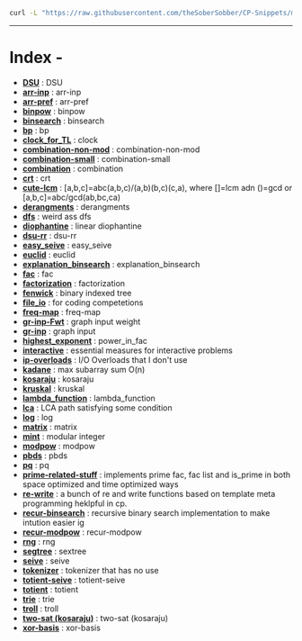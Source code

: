 ```bash
curl -L "https://raw.githubusercontent.com/theSoberSobber/CP-Snippets/main/snippets.json" > snippets.json
```
---
# Index - 


- **[DSU](https://github.com/theSoberSobber/CP-Snippets/blob/main/snippets.json#L2)** : DSU 
- **[arr-inp](https://github.com/theSoberSobber/CP-Snippets/blob/main/snippets.json#L37)** : arr-inp 
- **[arr-pref](https://github.com/theSoberSobber/CP-Snippets/blob/main/snippets.json#L45)** : arr-pref 
- **[binpow](https://github.com/theSoberSobber/CP-Snippets/blob/main/snippets.json#L53)** : binpow 
- **[binsearch](https://github.com/theSoberSobber/CP-Snippets/blob/main/snippets.json#L68)** : binsearch 
- **[bp](https://github.com/theSoberSobber/CP-Snippets/blob/main/snippets.json#L89)** : bp 
- **[clock_for_TL](https://github.com/theSoberSobber/CP-Snippets/blob/main/snippets.json#L167)** : clock 
- **[combination-non-mod](https://github.com/theSoberSobber/CP-Snippets/blob/main/snippets.json#L179)** : combination-non-mod 
- **[combination-small](https://github.com/theSoberSobber/CP-Snippets/blob/main/snippets.json#L196)** : combination-small 
- **[combination](https://github.com/theSoberSobber/CP-Snippets/blob/main/snippets.json#L212)** : combination 
- **[crt](https://github.com/theSoberSobber/CP-Snippets/blob/main/snippets.json#L225)** : crt 
- **[cute-lcm](https://github.com/theSoberSobber/CP-Snippets/blob/main/snippets.json#L249)** : [a,b,c]=abc(a,b,c)/(a,b)(b,c)(c,a), where []=lcm adn ()=gcd or [a,b,c]=abc/gcd(ab,bc,ca) 
- **[derangments](https://github.com/theSoberSobber/CP-Snippets/blob/main/snippets.json#L259)** : derangments 
- **[dfs](https://github.com/theSoberSobber/CP-Snippets/blob/main/snippets.json#L272)** : weird ass dfs 
- **[diophantine](https://github.com/theSoberSobber/CP-Snippets/blob/main/snippets.json#L292)** : linear diophantine 
- **[dsu-rr](https://github.com/theSoberSobber/CP-Snippets/blob/main/snippets.json#L368)** : dsu-rr 
- **[easy_seive](https://github.com/theSoberSobber/CP-Snippets/blob/main/snippets.json#L407)** : easy_seive 
- **[euclid](https://github.com/theSoberSobber/CP-Snippets/blob/main/snippets.json#L426)** : euclid 
- **[explanation_binsearch](https://github.com/theSoberSobber/CP-Snippets/blob/main/snippets.json#L451)** : explanation_binsearch 
- **[fac](https://github.com/theSoberSobber/CP-Snippets/blob/main/snippets.json#L486)** : fac 
- **[factorization](https://github.com/theSoberSobber/CP-Snippets/blob/main/snippets.json#L500)** : factorization 
- **[fenwick](https://github.com/theSoberSobber/CP-Snippets/blob/main/snippets.json#L530)** : binary indexed tree 
- **[file_io](https://github.com/theSoberSobber/CP-Snippets/blob/main/snippets.json#L570)** : for coding competetions 
- **[freq-map](https://github.com/theSoberSobber/CP-Snippets/blob/main/snippets.json#L580)** : freq-map 
- **[gr-inp-Fwt](https://github.com/theSoberSobber/CP-Snippets/blob/main/snippets.json#L591)** : graph input weight 
- **[gr-inp](https://github.com/theSoberSobber/CP-Snippets/blob/main/snippets.json#L604)** : graph input 
- **[highest_exponent](https://github.com/theSoberSobber/CP-Snippets/blob/main/snippets.json#L617)** : power_in_fac 
- **[interactive](https://github.com/theSoberSobber/CP-Snippets/blob/main/snippets.json#L632)** : essential measures for interactive problems 
- **[ip-overloads](https://github.com/theSoberSobber/CP-Snippets/blob/main/snippets.json#L657)** : I/O Overloads that I don't use 
- **[kadane](https://github.com/theSoberSobber/CP-Snippets/blob/main/snippets.json#L674)** : max subarray sum O(n) 
- **[kosaraju](https://github.com/theSoberSobber/CP-Snippets/blob/main/snippets.json#L690)** : kosaraju 
- **[kruskal](https://github.com/theSoberSobber/CP-Snippets/blob/main/snippets.json#L770)** : kruskal 
- **[lambda_function](https://github.com/theSoberSobber/CP-Snippets/blob/main/snippets.json#L791)** : lambda_function 
- **[lca](https://github.com/theSoberSobber/CP-Snippets/blob/main/snippets.json#L800)** : LCA path satisfying some condition 
- **[log](https://github.com/theSoberSobber/CP-Snippets/blob/main/snippets.json#L861)** : log 
- **[matrix](https://github.com/theSoberSobber/CP-Snippets/blob/main/snippets.json#L892)** : matrix 
- **[mint](https://github.com/theSoberSobber/CP-Snippets/blob/main/snippets.json#L943)** : modular integer 
- **[modpow](https://github.com/theSoberSobber/CP-Snippets/blob/main/snippets.json#L1002)** : modpow 
- **[pbds](https://github.com/theSoberSobber/CP-Snippets/blob/main/snippets.json#L1018)** : pbds 
- **[pq](https://github.com/theSoberSobber/CP-Snippets/blob/main/snippets.json#L1033)** : pq 
- **[prime-related-stuff](https://github.com/theSoberSobber/CP-Snippets/blob/main/snippets.json#L1041)** : implements prime fac, fac list and is_prime in both space optimized and time optimized ways 
- **[re-write](https://github.com/theSoberSobber/CP-Snippets/blob/main/snippets.json#L1232)** : a bunch of re and write functions based on template meta programming heklpful in cp. 
- **[recur-binsearch](https://github.com/theSoberSobber/CP-Snippets/blob/main/snippets.json#L1254)** : recursive binary search implementation to make intution easier ig 
- **[recur-modpow](https://github.com/theSoberSobber/CP-Snippets/blob/main/snippets.json#L1271)** : recur-modpow 
- **[rng](https://github.com/theSoberSobber/CP-Snippets/blob/main/snippets.json#L1287)** : rng 
- **[segtree](https://github.com/theSoberSobber/CP-Snippets/blob/main/snippets.json#L1296)** : sextree 
- **[seive](https://github.com/theSoberSobber/CP-Snippets/blob/main/snippets.json#L1410)** : seive 
- **[tokenizer](https://github.com/theSoberSobber/CP-Snippets/blob/main/snippets.json#L1428)** : tokenizer that has no use 
- **[totient-seive](https://github.com/theSoberSobber/CP-Snippets/blob/main/snippets.json#L1435)** : totient-seive 
- **[totient](https://github.com/theSoberSobber/CP-Snippets/blob/main/snippets.json#L1449)** : totient 
- **[trie](https://github.com/theSoberSobber/CP-Snippets/blob/main/snippets.json#L1469)** : trie 
- **[troll](https://github.com/theSoberSobber/CP-Snippets/blob/main/snippets.json#L1505)** : troll 
- **[two-sat (kosaraju)](https://github.com/theSoberSobber/CP-Snippets/blob/main/snippets.json#L1515)** : two-sat (kosaraju) 
- **[xor-basis](https://github.com/theSoberSobber/CP-Snippets/blob/main/snippets.json#L1652)** : xor-basis 